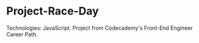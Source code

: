 # Project-Race-Day
Technologies: JavaScript. Project from Codecademy's Front-End Engineer Career Path.
